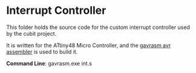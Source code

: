 # Interrupt Controller

This folder holds the source code for the custom interrupt controller used by the cubit project.

It is written for the ATtiny48 Micro Controller, and the [gavrasm avr assembler](http://community.atmel.com/projects/gavrasm-avr-assembler) is used to build it.

**Command Line**: gavrasm.exe int.s
